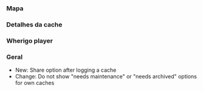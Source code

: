 
### Mapa

### Detalhes da cache

### Wherigo player

### Geral
- New: Share option after logging a cache
- Change: Do not show "needs maintenance" or "needs archived" options for own caches
